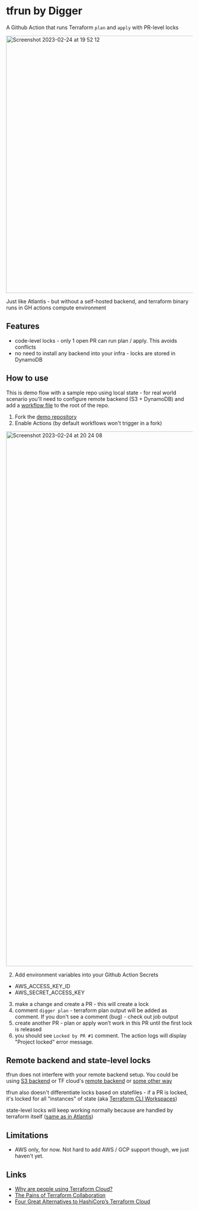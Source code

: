 # tfrun by Digger


A Github Action that runs Terraform `plan` and `apply` with PR-level locks

<img width="693" alt="Screenshot 2023-02-24 at 19 52 12" src="https://user-images.githubusercontent.com/1280498/221277610-368ae950-6319-4bf3-9df2-ca75ca5a05f9.png">

Just like Atlantis - but without a self-hosted backend, and terraform binary runs in GH actions compute environment

## Features
- code-level locks - only 1 open PR can run plan / apply. This avoids conflicts
- no need to install any backend into your infra - locks are stored in DynamoDB

## How to use

This is demo flow with a sample repo using local state - for real world scenario you'll need to configure remote backend (S3 + DynamoDB) and add a [workflow file](https://github.com/diggerhq/tfrun_demo/blob/main/.github/workflows/plan.yml) to the root of the repo.

1. Fork the [demo repository](https://github.com/diggerhq/tfrun_demo)
2. Enable Actions (by default workflows won't trigger in a fork)

<img width="1441" alt="Screenshot 2023-02-24 at 20 24 08" src="https://user-images.githubusercontent.com/1280498/221291130-6831d45a-008f-452f-91d3-37ba133d7cbb.png">

2. Add environment variables into your Github Action Secrets
- AWS_ACCESS_KEY_ID
- AWS_SECRET_ACCESS_KEY
3. make a change and create a PR - this will create a lock
4. comment `digger plan` - terraform plan output will be added as comment. If you don't see a comment (bug) - check out job output
5. create another PR - plan or apply won’t work in this PR until the first lock is released
6. you should see `Locked by PR #1` comment. The action logs will display "Project locked" error message.

## Remote backend and state-level locks

tfrun does not interfere with your remote backend setup. You could be using [S3 backend](https://developer.hashicorp.com/terraform/language/settings/backends/s3) or TF cloud's [remote backend](https://developer.hashicorp.com/terraform/language/settings/backends/remote) or [some other way](https://developer.hashicorp.com/terraform/language/settings/backends/configuration)

tfrun also doesn't differentiate locks based on statefiles - if a PR is locked, it's locked for all "instances" of state (aka [Terraform CLI Workspaces](https://developer.hashicorp.com/terraform/cloud-docs/workspaces#terraform-cloud-vs-terraform-cli-workspaces))

state-level locks will keep working normally because are handled by terraform itself ([same as in Atlantis](https://www.runatlantis.io/docs/locking.html#relationship-to-terraform-state-locking))


## Limitations
- AWS only, for now. Not hard to add AWS / GCP support though, we just haven't yet.

## Links
- [Why are people using Terraform Cloud?](https://www.reddit.com/r/Terraform/comments/1132qf3/why_are_people_using_terraform_cloud_i_may_be/)
- [The Pains of Terraform Collaboration](https://itnext.io/pains-in-terraform-collaboration-249a56b4534e)
- [Four Great Alternatives to HashiCorp’s Terraform Cloud](https://medium.com/@elliotgraebert/four-great-alternatives-to-hashicorps-terraform-cloud-6e0a3a0a5482)
